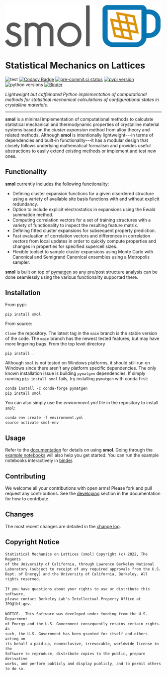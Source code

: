 <img src="docs/src/_static/logo.png" width="500px" alt=" ">

Statistical Mechanics on Lattices
=================================

![test](https://github.com/CederGroupHub/smol/actions/workflows/test.yml/badge.svg)
[![Codacy Badge](https://app.codacy.com/project/badge/Coverage/f6180b5223f346d2ac9dcf9a4bcc62d9)](https://www.codacy.com/gh/CederGroupHub/smol/dashboard?utm_source=github.com&utm_medium=referral&utm_content=CederGroupHub/smol&utm_campaign=Badge_Coverage)
[![pre-commit.ci status](https://results.pre-commit.ci/badge/github/CederGroupHub/smol/main.svg)](https://results.pre-commit.ci/latest/github/CederGroupHub/smol/main)
[![pypi version](https://img.shields.io/pypi/v/smol?color=blue)](https://pypi.org/project/smol)
![python versions](https://img.shields.io/pypi/pyversions/smol)
[![Binder](https://mybinder.org/badge_logo.svg)](https://mybinder.org/v2/gh/CederGroupHub/smol/HEAD?labpath=docs%2Fsrc%2Fnotebooks%2Findex.ipynb)

*Lightweight but caffeinated Python implementation of computational methods
for statistical mechanical calculations of configurational states in
crystalline materials.*

-----------------------------------------------------------------------------

**smol** is a minimal implementation of computational methods to calculate
statistical mechanical and thermodynamic properties of crystalline
material systems based on the *cluster expansion* method from alloy theory and
related methods. Although **smol** is intentionally lightweight---in terms of
dependencies and built-in functionality---it has a modular design that closely
follows underlying mathematical formalism and provides useful abstractions to
easily extend existing methods or implement and test new ones.


Functionality
-------------
**smol** currently includes the following functionality:

- Defining cluster expansion functions for a given disordered structure using a
  variety of available site basis functions with and without explicit
  redundancy.
- Option to include explicit electrostatics in expansions using the Ewald
  summation method.
- Computing correlation vectors for a set of training structures with a variety
  of functionality to inspect the resulting feature matrix.
- Defining fitted cluster expansions for subsequent property prediction.
- Fast evaluation of correlation vectors and differences in correlation vectors
  from local updates in order to quickly compute properties and changes in
  properties for specified supercell sizes.
- Flexible toolset to sample cluster expansions using Monte Carlo with
  Canonical and Semigrand Canonical ensembles using a Metropolis sampler.

**smol** is built on top of [pymatgen](https://pymatgen.org) so any pre/post
structure analysis can be done seamlessly using the various functionality
supported there.

Installation
------------

From pypi:

    pip install smol

From source:

`Clone` the repository. The latest tag in the `main` branch is the stable version of the
code. The `main` branch has the newest tested features, but may have more
lingering bugs. From the top level directory

    pip install .

Although `smol` is not tested on Windows platforms, it should still run on Windows since
there aren't any platform specific dependencies. The only known installation issue
is building `pymatgen` dependencies. If simply running `pip install smol` fails, try
installing `pymatgen` with conda first:

    conda install -c conda-forge pymatgen
    pip install smol

You can also simply use the *environment.yml* file in the repository to install `smol`:

    conda env create -f environment.yml
    source activate smol-env


Usage
-----
Refer to the [documentation](https://cedergrouphub.github.io/smol/) for details on using
**smol**. Going through the [example notebooks](https://github.com/CederGroupHub/smol/tree/main/docs/src/notebooks)
will also help you get started. You can run the example notebooks interactively in
[binder](https://mybinder.org/v2/gh/CederGroupHub/smol/HEAD?labpath=docs%2Fsrc%2Fnotebooks%2Findex.ipynb).


Contributing
------------
We welcome all your contributions with open arms! Please fork and pull request any contributions.
See the
[developing](https://cedergrouphub.github.io/smol/developer_guide/index.html)
section in the documentation for how to contribute.


Changes
-------
The most recent changes are detailed in the
[change log](https://github.com/CederGroupHub/smol/blob/master/CHANGES.md).


Copyright Notice
----------------
    Statistical Mechanics on Lattices (smol) Copyright (c) 2022, The Regents
    of the University of California, through Lawrence Berkeley National
    Laboratory (subject to receipt of any required approvals from the U.S.
    Dept. of Energy) and the University of California, Berkeley. All rights reserved.

    If you have questions about your rights to use or distribute this software,
    please contact Berkeley Lab's Intellectual Property Office at
    IPO@lbl.gov.

    NOTICE.  This Software was developed under funding from the U.S. Department
    of Energy and the U.S. Government consequently retains certain rights.  As
    such, the U.S. Government has been granted for itself and others acting on
    its behalf a paid-up, nonexclusive, irrevocable, worldwide license in the
    Software to reproduce, distribute copies to the public, prepare derivative
    works, and perform publicly and display publicly, and to permit others to do so.
